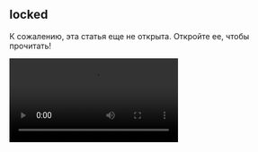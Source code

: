 ## locked

К сожалению, эта статья еще не открыта. Откройте ее, чтобы прочитать!

![vid](http://localhost/api/media/get/videos/example_1.mp4)
